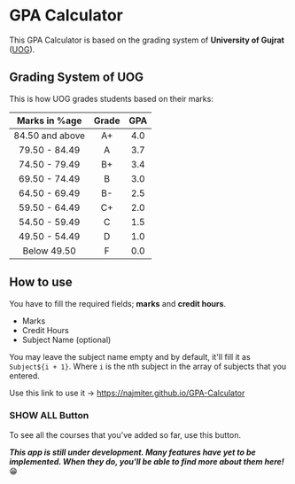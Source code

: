 # GPA Calculator
This GPA Calculator is based on the grading system of **University of Gujrat** ([UOG](http://uog.edu.pk/)).

## Grading System of UOG
This is how UOG grades students based on their marks:

| Marks in %age | Grade | GPA |
|:-------------:|:-----:|:---:|
| 84.50 and above| A+ | 4.0 |
| 79.50 - 84.49 | A | 3.7 |
| 74.50 - 79.49 | B+ | 3.4 |
| 69.50 - 74.49 | B | 3.0 |
| 64.50 - 69.49 | B- | 2.5 |
| 59.50 - 64.49 | C+ | 2.0 |
| 54.50 - 59.49 | C | 1.5 |
| 49.50 - 54.49 | D | 1.0 |
| Below 49.50 | F | 0.0 |

## How to use
You have to fill the required fields; **marks** and **credit hours**.
- Marks
- Credit Hours
- Subject Name (optional)

You may leave the subject name empty and by default, it'll fill it as `Subject${i + 1}`. Where `i` is the nth subject in the array of subjects that you entered.

Use this link to use it -> https://najmiter.github.io/GPA-Calculator

### SHOW ALL Button
To see all the courses that you've added so far, use this button.


***This app is still under development. Many features have yet to be implemented. When they do, you'll be able to find more about them here!*** 😁
